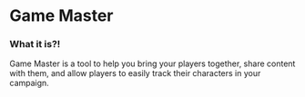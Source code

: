 # Game Master

### What it is?!

Game Master is a tool to help you bring your players together, share content with them, and allow players to easily track their characters in your campaign.